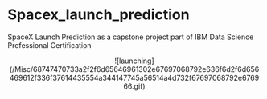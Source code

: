 # Spacex_launch_prediction
SpaceX Launch Prediction as a capstone project part of IBM Data Science Professional Certification 
<div align=center>
![launching](/Misc/68747470733a2f2f6d65646961302e67697068792e636f6d2f6d656469612f336f37614435554a344147745a56514a4d732f67697068792e676966.gif)
</div>
